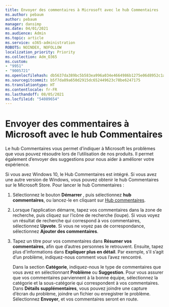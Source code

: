 ```yaml
---
title: Envoyer des commentaires à Microsoft avec le hub Commentaires
ms.author: pebaum
author: pebaum
manager: dansimp
ms.date: 04/01/2021
ms.audience: Admin
ms.topic: article
ms.service: o365-administration
ROBOTS: NOINDEX, NOFOLLOW
localization_priority: Priority
ms.collection: Adm_O365
ms.custom:
- "9951"
- "9005721"
ms.openlocfilehash: db5637da389bc5b583ea996a034e4664986b1275e06d8952c1a64d6f8aa302d8
ms.sourcegitcommit: b5f7da89a650d2915dc652449623c78be6247175
ms.translationtype: HT
ms.contentlocale: fr-FR
ms.lasthandoff: 08/05/2021
ms.locfileid: "54089654"
---
```

# <a name="send-feedback-to-microsoft-with-feedback-hub"></a>Envoyer des commentaires à Microsoft avec le hub Commentaires

Le hub Commentaires vous permet d’indiquer à Microsoft les problèmes que vous pouvez résoudre lors de l’utilisation de nos produits. Il permet également d’envoyer des suggestions pour nous aider à améliorer votre expérience.

Si vous avez Windows 10, le Hub Commentaires est intégré. Si vous avez une autre version de Windows, vous pouvez obtenir le hub Commentaires sur le Microsoft Store. Pour lancer le hub Commentaires : 

1. Sélectionnez le bouton **Démarrer** , puis sélectionnez **hub commentaires**, ou lancez-le en cliquant sur [Hub commentaires](feedback-hub://).

1. Lorsque l’application démarre, tapez vos commentaires dans la zone de recherche, puis cliquez sur l’icône de recherche (loupe). Si vous voyez un résultat de recherche qui correspond à vos commentaires, sélectionnez **Upvote**. Si vous ne voyez pas de correspondance, sélectionnez **Ajouter des commentaires**.

1. Tapez un titre pour vos commentaires dans **Résumer vos commentaires**, afin que d’autres personnes le retrouvent. Ensuite, tapez plus d'informations dans **Expliquer plus en détail**. Par exemple, s’il s’agit d’un problème, indiquez-nous comment vous l’avez rencontré.

    Dans la section **Catégorie**, indiquez-nous le type de commentaires que vous avez en sélectionnant **Problème** ou **Suggestion**. Pour vous assurer que vos commentaires parviennent à la bonne équipe, sélectionnez la catégorie et la sous-catégorie qui correspondent à vos commentaires. Dans **Détails supplémentaires**, vous pouvez joindre une capture d’écran du problème, joindre un fichier ou enregistrer le problème. Sélectionnez **Envoyer**, et vos commentaires seront en route.


